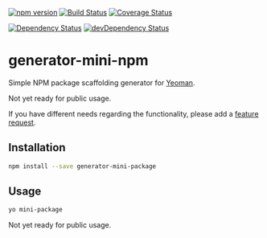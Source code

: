 [![npm version](https://badge.fury.io/js/generator-mini-package.svg)](http://badge.fury.io/js/generator-mini-package)
[![Build Status](https://travis-ci.org/alykoshin/generator-mini-package.svg)](https://travis-ci.org/alykoshin/generator-mini-package)
[![Coverage Status](http://coveralls.io/repos/alykoshin/generator-mini-package/badge.svg?branch=master&service=github)](http://coveralls.io/github/alykoshin/generator-mini-package?branch=master)

[![Dependency Status](https://david-dm.org/alykoshin/generator-mini-package/status.svg)](https://david-dm.org/alykoshin/generator-mini-package#info=dependencies)
[![devDependency Status](https://david-dm.org/alykoshin/generator-mini-package/dev-status.svg)](https://david-dm.org/alykoshin/generator-mini-package#info=devDependencies)

# generator-mini-npm

Simple NPM package scaffolding generator for [Yeoman](http://yeoman.io).

Not yet ready for public usage.

If you have different needs regarding the functionality, please add a [feature request](https://github.com/alykoshin/generator-mini-package/issues).

## Installation

```sh
npm install --save generator-mini-package
```

## Usage

```sh
yo mini-package
```

Not yet ready for public usage.

